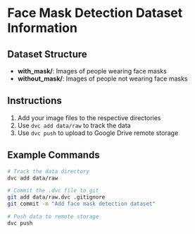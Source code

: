 # Face Mask Detection Dataset Information

## Dataset Structure
- **with_mask/**: Images of people wearing face masks
- **without_mask/**: Images of people not wearing face masks

## Instructions
1. Add your image files to the respective directories
2. Use `dvc add data/raw` to track the data
3. Use `dvc push` to upload to Google Drive remote storage

## Example Commands
```bash
# Track the data directory
dvc add data/raw

# Commit the .dvc file to git
git add data/raw.dvc .gitignore
git commit -m "Add face mask detection dataset"

# Push data to remote storage
dvc push
```
